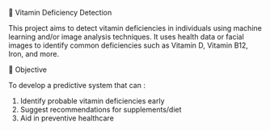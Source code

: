 🧬 Vitamin Deficiency Detection

This project aims to detect vitamin deficiencies in individuals using machine learning and/or image analysis techniques. It uses health data or facial images to identify common deficiencies such as Vitamin D, Vitamin B12, Iron, and more.

📌 Objective

To develop a predictive system that can :

1. Identify probable vitamin deficiencies early
2. Suggest recommendations for supplements/diet
3. Aid in preventive healthcare
